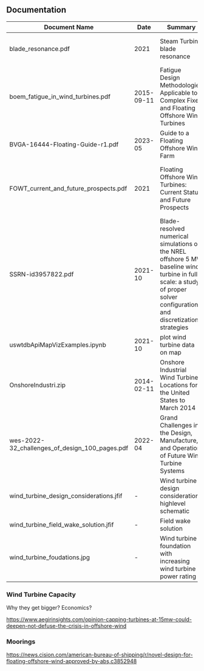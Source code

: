 

## 

## Documentation

| Document Name   | Date | Summary | Description  | Comments | 
|----------------|---------------|---------------|----------------|-----------|
| blade_resonance.pdf | 2021 | Steam Turbine blade resonance | Natural frequency vs. spin frequency | Example plot
| boem_fatigue_in_wind_turbines.pdf | 2015-09-11 | Fatigue Design Methodologies Applicable to Complex Fixed and Floating Offshore Wind Turbines | Good summary of design criteria, data and components etc. | 200+ page report
| BVGA-16444-Floating-Guide-r1.pdf | 2023-05 | Guide to a Floating Offshore Wind Farm | Key components, costs, etc. | 
| FOWT_current_and_future_prospects.pdf | 2021 | Floating Offshore Wind Turbines: Current Status and Future Prospects | market trends, challenges, design and machine learning techniques | 
| SSRN-id3957822.pdf | 2021-10 | Blade-resolved numerical simulations of the NREL offshore 5 MW baseline wind turbine in full scale: a study of proper solver configuration and discretization strategies | Numerical simulation technicques etc. | 
| uswtdbApiMapVizExamples.ipynb | 2021-10 | plot wind turbine data on map |  | 
| OnshoreIndustri.zip | 2014-02-11 | Onshore Industrial Wind Turbine Locations for the United States to March 2014 |  | .xlsx, .dbf
| wes-2022-32_challenges_of_design_100_pages.pdf | 2022-04 | Grand Challenges in the Design, Manufacture, and Operation of Future Wind Turbine Systems |  | 
| wind_turbine_design_considerations.jfif | - | Wind turbine design considerations highlevel schematic |  | 
| wind_turbine_field_wake_solution.jfif | - | Field wake solution |  | 
| wind_turbine_foudations.jpg | - | Wind turbine foundation with increasing wind turbine power rating |  | 


### Wind Turbine Capacity 

Why they get bigger? Economics?

https://www.aegirinsights.com/opinion-capping-turbines-at-15mw-could-deepen-not-defuse-the-crisis-in-offshore-wind

### Moorings

https://news.cision.com/american-bureau-of-shipping/r/novel-design-for-floating-offshore-wind-approved-by-abs,c3852948
